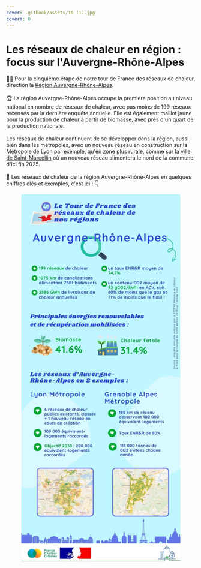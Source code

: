 ```yaml
---
cover: .gitbook/assets/16 (1).jpg
coverY: 0
---
```


# Les réseaux de chaleur en région : focus sur l'Auvergne-Rhône-Alpes

🚴‍♂️ Pour la cinquième étape de notre tour de France des réseaux de chaleur, direction la [Région Auvergne-Rhône-Alpes](https://www.auvergnerhonealpes.fr/).\
\
🏆 La région Auvergne-Rhône-Alpes occupe la première position au niveau national en nombre de réseaux de chaleur, avec pas moins de 199 réseaux recensés par la dernière enquête annuelle. Elle est également maillot jaune pour la production de chaleur à partir de biomasse, avec près d'un quart de la production nationale.\
\
Les réseaux de chaleur continuent de se développer dans la région, aussi bien dans les métropoles, avec un nouveau réseau en construction sur la [Métropole de Lyon](https://www.grandlyon.com/) par exemple, qu'en zone plus rurale, comme sur la [ville de Saint-Marcellin](https://www.saint-marcellin.fr/) où un nouveau réseau alimentera le nord de la commune d'ici fin 2025.\
\
🔎 Les réseaux de chaleur de la région Auvergne-Rhône-Alpes en quelques chiffres clés et exemples, c'est ici ! 👇

<figure><img src=".gitbook/assets/FCU_AURA (1).jpg" alt=""><figcaption></figcaption></figure>
